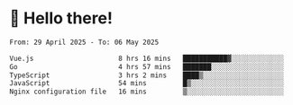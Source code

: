 # 👋 Hello there!

<!--START_SECTION:waka-->

```txt
From: 29 April 2025 - To: 06 May 2025

Vue.js                     8 hrs 16 mins   ███████████▓░░░░░░░░░░░░░   46.03 %
Go                         4 hrs 57 mins   ███████░░░░░░░░░░░░░░░░░░   27.60 %
TypeScript                 3 hrs 2 mins    ████▒░░░░░░░░░░░░░░░░░░░░   16.91 %
JavaScript                 54 mins         █▒░░░░░░░░░░░░░░░░░░░░░░░   05.01 %
Nginx configuration file   16 mins         ▒░░░░░░░░░░░░░░░░░░░░░░░░   01.50 %
```

<!--END_SECTION:waka-->
